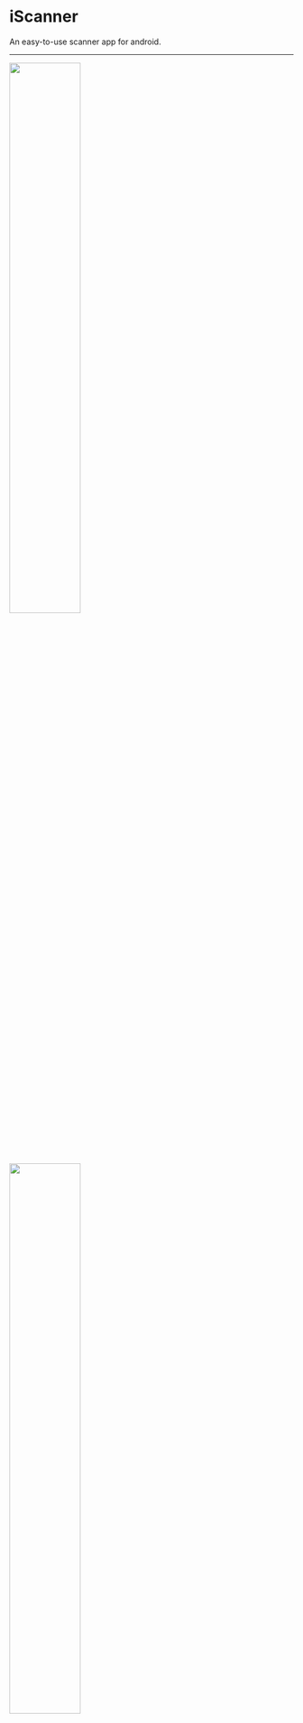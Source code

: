 iScanner
========

An easy-to-use scanner app for android.

---
<img src="https://raw.githubusercontent.com/iscanner/iscanner_android/master/screenshot/launch.png" width="50%"/>
<img src="https://raw.githubusercontent.com/iscanner/iscanner_android/master/screenshot/scan.png" width="50%"/>
<img src="https://raw.githubusercontent.com/iscanner/iscanner_android/master/screenshot/history.png" width="50%"/>
<img src="https://raw.githubusercontent.com/iscanner/iscanner_android/master/screenshot/about.png" width="50%"/>

## Features

- fast simple and exact
- support multiple 2D codes
- easily receive codes with a alert, including the result string
- store last three days items in the local
- completely open source under MIT agreement

Thanks to: 

- [zxing](https://github.com/zxing/zxing)
- [iscanner_ios](https://github.com/iscanner/iscanner_ios)

## License

The MIT License (MIT)

Copyright (c) 2014 xdf
